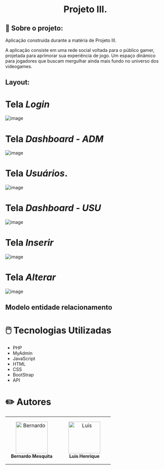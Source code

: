 <h1 align="center">
Projeto III.
</h1>

## 📖 Sobre o projeto:

Aplicação construída durante a matéria de Projeto III.

A aplicação consiste em uma rede social voltada para o público gamer, projetada para aprimorar sua experiência de jogo. Um espaço dinâmico para jogadores que buscam mergulhar ainda mais fundo no universo dos videogames.

## Layout:

# Tela *Login*

![image](https://github.com/LuisiTxrror/Projeto3/assets/121141327/74220856-006b-4e90-8648-3b30c62317d5)

# Tela *Dashboard - ADM*

![image](https://github.com/LuisiTxrror/Projeto3/assets/121141327/bba6037c-2a6d-4ba6-a14a-95dab9f8e456)

# Tela *Usuários*.

![image](https://github.com/LuisiTxrror/Projeto3/assets/121141327/1de778f8-d245-48b2-b50b-f88fb454d922)

# Tela *Dashboard - USU*

![image](https://github.com/LuisiTxrror/Projeto3/assets/121141327/46556ad7-c3ed-4d0d-8181-9dc39d1c02bf)

# Tela *Inserir*

![image](https://github.com/LuisiTxrror/Projeto3/assets/121141327/046e8ed0-76b8-425b-9f7d-f9fa50510469)

# Tela *Alterar*

![image](https://github.com/LuisiTxrror/Projeto3/assets/121141327/12f99f89-5efd-4b28-909f-2a3b327af685)


## Modelo entidade relacionamento


# 🖱️ Tecnologias Utilizadas
- PHP
- MyAdmin
- JavaScript
- HTML
- CSS
- BootStrap
- API

# ✏️ Autores


<table>
<tr>
    <td align="center" style="word-wrap: break-word; width: 150.0; height: 150.0">
        <a href=https://github.com/BeeMesquitaa>
            <img src=https://avatars.githubusercontent.com/u/121141327?v=4 width="100;"  alt=Bernardo Mesquita/>
            <br />
            <sub style="font-size:14px; text-decoration: none"><b>Bernardo Mesquita</b></sub>
        </a>
    </td>
    <td align="center" style="word-wrap: break-word; width: 150.0; height: 150.0">
        <a href=https://github.com/LuisiTxrror>
            <img src=https://avatars.githubusercontent.com/u/127360853?v=4 width="100;"  alt=Luis Henrique />
            <br />
            <sub style="font-size:14px; text-decoration: none"><b>Luis Henrique</b></sub>
        </a>
    </td>


